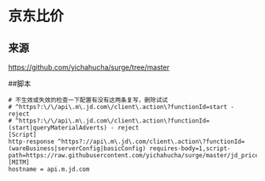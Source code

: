 # 京东比价

## 来源
https://github.com/yichahucha/surge/tree/master

##脚本
````
# 不生效或失效的检查一下配置有没有这两条复写，删除试试
# ^https?:\/\/api\.m\.jd.com\/client\.action\?functionId=start - reject
# ^https?:\/\/api\.m\.jd.com\/client\.action\?functionId=(start|queryMaterialAdverts) - reject
[Script]
http-response ^https?://api\.m\.jd\.com/client\.action\?functionId=(wareBusiness|serverConfig|basicConfig) requires-body=1,script-path=https://raw.githubusercontent.com/yichahucha/surge/master/jd_price.js
[MITM]
hostname = api.m.jd.com
````
